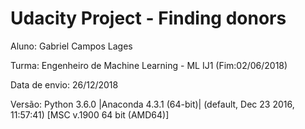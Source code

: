 # Udacity Project - Finding donors

Aluno: Gabriel Campos Lages

Turma: Engenheiro de Machine Learning - ML IJ1 (Fim:02/06/2018)

Data de envio: 26/12/2018

Versão: Python 3.6.0 |Anaconda 4.3.1 (64-bit)| (default, Dec 23 2016, 11:57:41) [MSC v.1900 64 bit (AMD64)]
